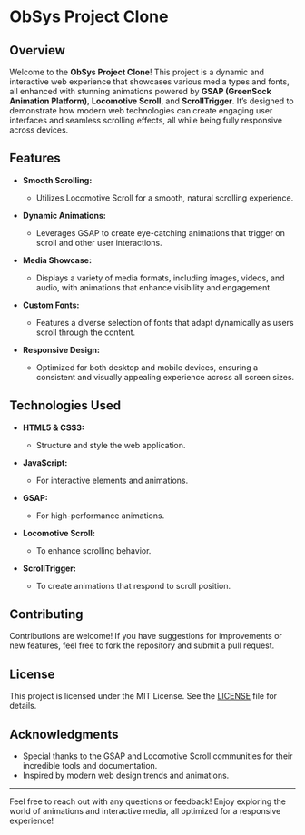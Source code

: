 
# ObSys Project Clone

## Overview

Welcome to the **ObSys Project Clone**! This project is a dynamic and interactive web experience that showcases various media types and fonts, all enhanced with stunning animations powered by **GSAP (GreenSock Animation Platform)**, **Locomotive Scroll**, and **ScrollTrigger**. It’s designed to demonstrate how modern web technologies can create engaging user interfaces and seamless scrolling effects, all while being fully responsive across devices.

## Features

- **Smooth Scrolling:** 
  - Utilizes Locomotive Scroll for a smooth, natural scrolling experience.
  
- **Dynamic Animations:** 
  - Leverages GSAP to create eye-catching animations that trigger on scroll and other user interactions.
  
- **Media Showcase:** 
  - Displays a variety of media formats, including images, videos, and audio, with animations that enhance visibility and engagement.
  
- **Custom Fonts:** 
  - Features a diverse selection of fonts that adapt dynamically as users scroll through the content.
  
- **Responsive Design:** 
  - Optimized for both desktop and mobile devices, ensuring a consistent and visually appealing experience across all screen sizes.

## Technologies Used

- **HTML5 & CSS3:** 
  - Structure and style the web application.
  
- **JavaScript:** 
  - For interactive elements and animations.
  
- **GSAP:** 
  - For high-performance animations.
  
- **Locomotive Scroll:** 
  - To enhance scrolling behavior.
  
- **ScrollTrigger:** 
  - To create animations that respond to scroll position.

## Contributing

Contributions are welcome! If you have suggestions for improvements or new features, feel free to fork the repository and submit a pull request.

## License

This project is licensed under the MIT License. See the [LICENSE](LICENSE) file for details.

## Acknowledgments

- Special thanks to the GSAP and Locomotive Scroll communities for their incredible tools and documentation.
- Inspired by modern web design trends and animations.

---

Feel free to reach out with any questions or feedback! Enjoy exploring the world of animations and interactive media, all optimized for a responsive experience!
